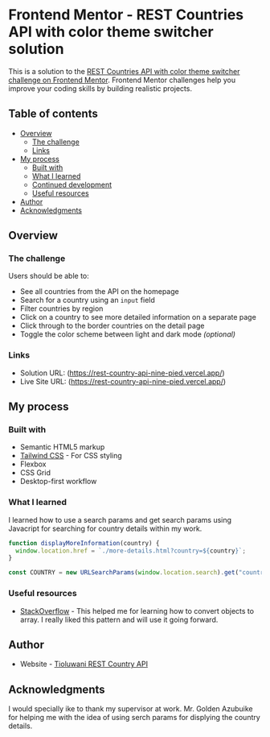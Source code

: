 # Frontend Mentor - REST Countries API with color theme switcher solution

This is a solution to the [REST Countries API with color theme switcher challenge on Frontend Mentor](https://www.frontendmentor.io/challenges/rest-countries-api-with-color-theme-switcher-5cacc469fec04111f7b848ca). Frontend Mentor challenges help you improve your coding skills by building realistic projects.

## Table of contents

- [Overview](#overview)
  - [The challenge](#the-challenge)
  - [Links](#links)
- [My process](#my-process)
  - [Built with](#built-with)
  - [What I learned](#what-i-learned)
  - [Continued development](#continued-development)
  - [Useful resources](#useful-resources)
- [Author](#author)
- [Acknowledgments](#acknowledgments)

## Overview

### The challenge

Users should be able to:

- See all countries from the API on the homepage
- Search for a country using an `input` field
- Filter countries by region
- Click on a country to see more detailed information on a separate page
- Click through to the border countries on the detail page
- Toggle the color scheme between light and dark mode _(optional)_

### Links

- Solution URL: (https://rest-country-api-nine-pied.vercel.app/)
- Live Site URL: (https://rest-country-api-nine-pied.vercel.app/)

## My process

### Built with

- Semantic HTML5 markup
- [Tailwind CSS](https://tailwindcss.com/) - For CSS styling
- Flexbox
- CSS Grid
- Desktop-first workflow

### What I learned

I learned how to use a search params and get search params using Javacript for searching for country details within my work.

```js
function displayMoreInformation(country) {
  window.location.href = `./more-details.html?country=${country}`;
}

const COUNTRY = new URLSearchParams(window.location.search).get("country");
```

### Useful resources

- [StackOverflow](https://stackoverflow.com/questions/38824349/how-to-convert-an-object-to-an-array-of-key-value-pairs-in-javascript) - This helped me for learning how to convert objects to array. I really liked this pattern and will use it going forward.

## Author

- Website - [Tioluwani REST Country API](https://rest-country-api-nine-pied.vercel.app/)

## Acknowledgments

I would specially ike to thank my supervisor at work. Mr. Golden Azubuike for helping me with the idea of using serch params for displying the country details.
